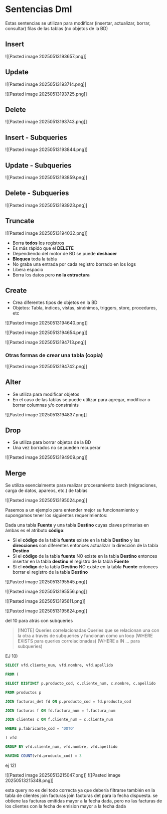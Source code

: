 # Sentencias Dml 

Estas sentencias se utilizan para modificar (insertar, actualizar, borrar, consultar) filas de las tablas (no objetos de la BD)

## Insert 

![[Pasted image 20250513193657.png]]

## Update 

![[Pasted image 20250513193714.png]]

![[Pasted image 20250513193725.png]]


## Delete 

![[Pasted image 20250513193743.png]]


## Insert - Subqueries

![[Pasted image 20250513193844.png]]


## Update - Subqueries

![[Pasted image 20250513193859.png]]

## Delete - Subqueries

![[Pasted image 20250513193923.png]]


## Truncate 

![[Pasted image 20250513194032.png]]

- Borra **todos** los registros 
- Es más rápido que el **DELETE**
- Dependiendo del motor de BD se puede **deshacer**
- **Bloquea** toda la tabla
- No graba una entrada por cada registro borrado en los logs
- Libera espacio 
- Borra los datos pero **no la estructura**


## Create 

- Crea diferentes tipos de objetos en la BD
- Objetos: Tabla, índices, vistas, sinónimos, triggers, store, procedures, etc 

![[Pasted image 20250513194640.png]]

![[Pasted image 20250513194654.png]]

![[Pasted image 20250513194713.png]]


### Otras formas de crear una tabla (copia)

![[Pasted image 20250513194742.png]]


## Alter 

- Se utiliza para modificar objetos
- En el caso de las tablas se puede utilizar para agregar, modificar o borrar columnas y/o constraints 

![[Pasted image 20250513194837.png]]



## Drop 

- Se utiliza para borrar objetos de la BD
- Una vez borrados no se pueden recuperar

![[Pasted image 20250513194909.png]]


## Merge 

Se utiliza esencialmente para realizar procesamiento barch (migraciones, carga de datos, apareos, etc.) de tablas 

![[Pasted image 20250513195024.png]]

Pasemos a un ejemplo para entender mejor su funcionamiento y supongamos tener los siguientes requerimientos:

Dada una tabla **Fuente** y una tabla **Destino** cuyas claves primarias en ámbas es el atributo **código**:
- Si el **código** de la tabla **fuente** existe en la tabla **Destino** y las **direcciones** son diferentes entonces actualizar la dirección de la tabla **Destino**
- Si el **código** de la tabla **fuente** NO existe en la tabla **Destino** entonces insertar en la tabla **destino** el registro de la tabla **Fuente**
- Si el **código** de la tabla **Destino** NO existe en la tabla **Fuente** entonces borrar el registro de la tabla **Destino**

![[Pasted image 20250513195545.png]]

![[Pasted image 20250513195556.png]]

![[Pasted image 20250513195611.png]]

![[Pasted image 20250513195624.png]]


del 10 para atrás con subqueries


> [!NOTE] Queries correlacionadas
> Queries que se relacionan una con la otra a través de subqueries y funcionan como un loop (WHERE EXISTS para queries correlacionadas) (WHERE a IN … para subqueries)



EJ 10)

```SQL
SELECT vfd.cliente_num, vfd.nombre, vfd.apellido

FROM (

SELECT DISTINCT p.producto_cod, c.cliente_num, c.nombre, c.apellido

FROM productos p

JOIN facturas_det fd ON p.producto_cod = fd.producto_cod

JOIN facturas f ON fd.factura_num = f.factura_num

JOIN clientes c ON f.cliente_num = c.cliente_num

WHERE p.fabricante_cod = 'DOTO'

) vfd

GROUP BY vfd.cliente_num, vfd.nombre, vfd.apellido

HAVING COUNT(vfd.producto_cod) = 3
```


ej 12)

![[Pasted image 20250513215047.png]]
![[Pasted image 20250513215348.png]]

esta query no es del todo correcta ya que debería filtrarse también en la tabla de clientes join facturas join facturas det para la fecha dispuesta. 
se obtiene las facturas emitidas mayor a la fecha dada, pero no las facturas de los clientes con la fecha de emision mayor a la fecha dada